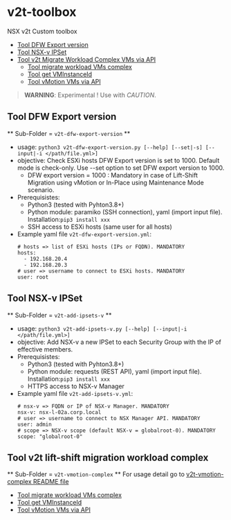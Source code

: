 # v2t-toolbox
NSX v2t Custom toolbox

- [Tool DFW Export version](#tool-dfw-export-version)
- [Tool NSX-v IPSet](#tool-nsx-v-ipset)
- [Tool v2t Migrate Workload Complex VMs via API](v2t-vmotion-complex/README.md)
  - [Tool migrate workload VMs complex](v2t-vmotion-complex/README.md#Tool-v2t-lift-shift-migration-workload-complex)
  - [Tool get VMInstanceId](v2t-vmotion-complex/README.md#tool-get-vminstanceid)
  - [Tool vMotion VMs via API](v2t-vmotion-complex/README.md#tool-vmotion-vms-via-api)


>**WARNING**: Experimental ! Use with *CAUTION*.

## Tool DFW Export version
** Sub-Folder = `v2t-dfw-export-version` **
- usage: `python3 v2t-dfw-export-version.py [--help] [--set|-s] [--input|-i </path/file.yml>]`
- objective: Check ESXi hosts DFW Export version is set to 1000. Default mode is check-only. Use --set option to set DFW export version to 1000. 
  - DFW export version = 1000 : Mandatory in case of Lift-Shift Migration using vMotion or In-Place using Maintenance Mode scenario.
- Prerequisistes:
  - Python3 (tested with Pyhton3.8+)
  - Python module: paramiko (SSH connection), yaml (import input file). Installation:`pip3 install xxx`
  - SSH access to ESXi hosts (same user for all hosts)
- Example yaml file `v2t-dfw-export-version.yml`:
  ```
  # hosts => list of ESXi hosts (IPs or FQDN). MANDATORY
  hosts:
    - 192.168.20.4
    - 192.168.20.3
  # user => username to connect to ESXi hosts. MANDATORY
  user: root
  ```

## Tool NSX-v IPSet
** Sub-Folder = `v2t-add-ipsets-v` **
- usage: `python3 v2t-add-ipsets-v.py [--help] [--input|-i </path/file.yml>]`
- objective: Add NSX-v a new IPSet to each Security Group with the IP of effective members.
- Prerequisistes:
  - Python3 (tested with Pyhton3.8+)
  - Python module: requests (REST API), yaml (import input file). Installation:`pip3 install xxx`
  - HTTPS access to NSX-v Manager
- Example yaml file `v2t-add-ipsets-v.yml`:
  ```
  # nsx-v => FQDN or IP of NSX-v Manager. MANDATORY
  nsx-v: nsx-l-02a.corp.local
  # user => username to connect to NSX Manager API. MANDATORY
  user: admin
  # scope => NSX-v scope (default NSX-v = globalroot-0). MANDATORY
  scope: "globalroot-0"
  ```

## Tool v2t lift-shift migration workload complex
** Sub-Folder = `v2t-vmotion-complex` **
For usage detail go to [v2t-vmotion-complex README file](v2t-vmotion-complex/README.md)

  - [Tool migrate workload VMs complex](v2t-vmotion-complex/README.md#Tool-v2t-lift-shift-migration-workload-complex)
  - [Tool get VMInstanceId](v2t-vmotion-complex/README.md#tool-get-vminstanceid)
  - [Tool vMotion VMs via API](v2t-vmotion-complex/README.md#tool-vmotion-vms-via-api)